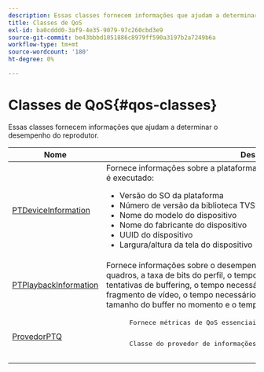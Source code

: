 ```yaml
---
description: Essas classes fornecem informações que ajudam a determinar o desempenho do reprodutor.
title: Classes de QoS
exl-id: ba0cddd0-3af9-4e35-9079-97c260cbd3e9
source-git-commit: be43bbbd1051886c8979ff590a3197b2a7249b6a
workflow-type: tm+mt
source-wordcount: '180'
ht-degree: 0%

---
```


# Classes de QoS{#qos-classes}

Essas classes fornecem informações que ajudam a determinar o desempenho do reprodutor.

<table frame="all" colsep="1" rowsep="1" id="table_2893EFF9755149159A4F94E781C76B6E"> 
 <thead> 
  <tr rowsep="1"> 
   <th colname="1" class="entry"> Nome </th> 
   <th colname="2" class="entry"> Descrição </th> 
  </tr> 
 </thead>
 <tbody> 
  <tr rowsep="1"> 
   <td colname="1"> <a href="https://help.adobe.com/en_US/primetime/api/psdk/appledoc/Classes/PTDeviceInformation.html" format="html" scope="external"> PTDeviceInformation</a> </td> 
   <td colname="2">Fornece informações sobre a plataforma e o sistema operacional em que o TVSDK é executado: 
    <ul id="ul_0DE69F3B38E84964AB98DCCD11E5E123"> 
     <li id="li_19B2D1889FCA4B0F8FCB0EE8F87353B2">Versão do SO da plataforma </li> 
     <li id="li_CA35F4A48FD34555AC7D7832D5997AD4">Número de versão da biblioteca TVSDK </li> 
     <li id="li_30D38320C2A3440E92C0A477FFFBF9A0">Nome do modelo do dispositivo </li> 
     <li id="li_2D15164B987E405685B96A900EBF041D">Nome do fabricante do dispositivo </li> 
     <li id="li_B78485CB9580444DB9694404706BA191">UUID do dispositivo </li> 
     <li id="li_841EA77499B44F0692192F9DE1A798E4">Largura/altura da tela do dispositivo </li> 
    </ul> </td> 
  </tr> 
  <tr rowsep="1"> 
   <td colname="1"><a href="https://help.adobe.com/en_US/primetime/api/psdk/appledoc/Classes/PTPlaybackInformation.html" format="html" scope="external"> PTPlaybackInformation</a> </td> 
   <td colname="2"> Fornece informações sobre o desempenho da reprodução. Isso inclui a taxa de quadros, a taxa de bits do perfil, o tempo total gasto no buffering, o número de tentativas de buffering, o tempo necessário para obter o primeiro byte do primeiro fragmento de vídeo, o tempo necessário para renderizar o primeiro quadro, o tamanho do buffer no momento e o tempo de buffer. </td> 
  </tr> 
  <tr rowsep="1"> 
   <td colname="1"><a href="https://help.adobe.com/en_US/primetime/api/psdk/appledoc/Classes/PTQoSProvider.html" format="html" scope="external"> ProvedorPTQ</a> </td> 
   <td colname="2">
    <pre>
      Fornece métricas de QoS essenciais para a reprodução e para o dispositivo.
    </pre>
    <pre>
      Classe do provedor de informações de QOS.
    </pre> </td> 
  </tr> 
 </tbody> 
</table>

